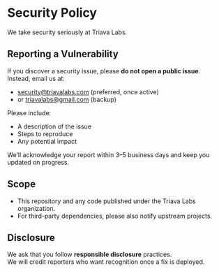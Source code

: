# Security Policy

We take security seriously at Triava Labs.  

## Reporting a Vulnerability
If you discover a security issue, please **do not open a public issue**.  
Instead, email us at:

- security@triavalabs.com (preferred, once active)  
- or triavalabs@gmail.com (backup)

Please include:
- A description of the issue
- Steps to reproduce
- Any potential impact

We’ll acknowledge your report within 3–5 business days and keep you updated on progress.

## Scope
- This repository and any code published under the Triava Labs organization.
- For third-party dependencies, please also notify upstream projects.

## Disclosure
We ask that you follow **responsible disclosure** practices.  
We will credit reporters who want recognition once a fix is deployed.
